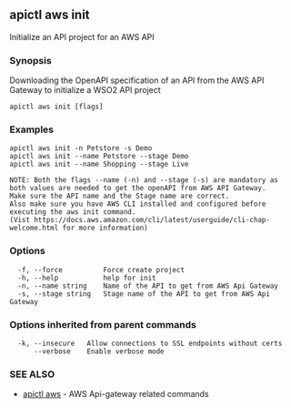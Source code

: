 ## apictl aws init

Initialize an API project for an AWS API

### Synopsis

Downloading the OpenAPI specification of an API from the AWS API Gateway to initialize a WSO2 API project

```
apictl aws init [flags]
```

### Examples

```
apictl aws init -n Petstore -s Demo
apictl aws init --name Petstore --stage Demo
apictl aws init --name Shopping --stage Live

NOTE: Both the flags --name (-n) and --stage (-s) are mandatory as both values are needed to get the openAPI from AWS API Gateway.
Make sure the API name and the Stage name are correct.
Also make sure you have AWS CLI installed and configured before executing the aws init command.
(Vist https://docs.aws.amazon.com/cli/latest/userguide/cli-chap-welcome.html for more information)
```

### Options

```
  -f, --force          Force create project
  -h, --help           help for init
  -n, --name string    Name of the API to get from AWS Api Gateway
  -s, --stage string   Stage name of the API to get from AWS Api Gateway
```

### Options inherited from parent commands

```
  -k, --insecure   Allow connections to SSL endpoints without certs
      --verbose    Enable verbose mode
```

### SEE ALSO

* [apictl aws](apictl_aws.md)	 - AWS Api-gateway related commands

